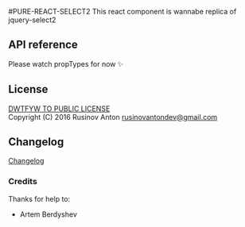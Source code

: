 #PURE-REACT-SELECT2
This react component is wannabe replica of jquery-select2

## API reference
Please watch propTypes for now ✨

## License

[DWTFYW TO PUBLIC LICENSE](https://github.com/RusinovAnton/react-select2/blob/master/LICENSE.md)  
Copyright (C) 2016 Rusinov Anton <rusinovantondev@gmail.com>

## Changelog

[Changelog](https://github.com/RusinovAnton/react-select2/blob/master/CHANGELOG.md)

### Credits

Thanks for help to: 
- Artem Berdyshev 
